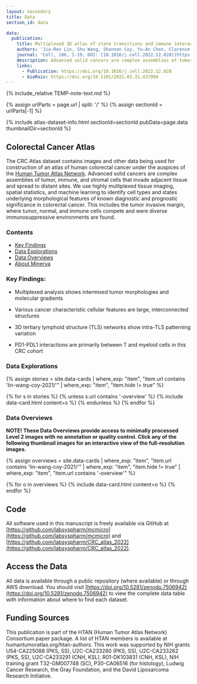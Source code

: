 ```yaml
---
layout: secondary
title: Data
section_id: data

data:
  publication:
    title: Multiplexed 3D atlas of state transitions and immune interaction in colorectal cancer
    authors: 'Jia-Ren Lin, Shu Wang, Shannon Coy, Yu-An Chen, Clarence Yapp, Madison Tyler, Maulik K. Nariya, Cody N. Heiser, Ken S. Lau, Sandro Santagata, and Peter K. Sorger'
    journal: 'Cell, 186, 1-19, DOI: [10.1016/j.cell.2022.12.028](https://doi.org/10.1016/j.cell.2022.12.028)'
    description: Advanced solid cancers are complex assemblies of tumor, immune, and stromal cells characterized by high intratumoral variation. We use highly multiplexed tissue imaging, 3D reconstruction, spatial statistics, and machine learning to identify cell types and states underlying morphological features of known diagnostic and prognostic significance in colorectal cancer. Quantitation of these features in high-plex marker space reveals recurrent transitions from one tumor morphology to the next, some of which are coincident with long-range gradients in the expression of oncogenes and epigenetic regulators. At the tumor invasive margin, where tumor, normal, and immune cells compete, T-cell suppression involves multiple cell types and 3D imaging shows that seemingly localized 2D features such as tertiary lymphoid structures are commonly interconnected and have graded molecular properties. Thus, while cancer genetics emphasizes the importance of discrete changes in tumor state, whole-specimen imaging reveals large-scale morphological and molecular gradients analogous to those in developing tissues.
    links:
      - Publication: https://doi.org/10.1016/j.cell.2022.12.028
      - bioRxiv: https://doi.org/10.1101/2021.03.31.437984
---
```


{% include_relative TEMP-note-text.md %}

{% assign urlParts = page.url | split: '/' %}
{% assign sectionId = urlParts[-1] %}

{% include atlas-dataset-info.html
    sectionId=sectionId
    pubData=page.data
    thumbnailDir=sectionId %}

## Colorectal Cancer Atlas

The CRC Atlas dataset contains images and other data being used for
construction of an atlas of human colorectal cancer under the auspices of the
[Human Tumor Atlas Network](https://humantumoratlas.org/). Advanced solid
cancers are complex assemblies of tumor, immune, and stromal cells that invade
adjacent tissue and spread to distant sites. We use highly multiplexed tissue
imaging, spatial statistics, and machine learning to identify cell types and
states underlying morphological features of known diagnostic and prognostic
significance in colorectal cancer. This includes the tumor invasive margin,
where tumor, normal, and immune cells compete and were diverse immunosuppressive environments are found.

### Contents
* [Key Findings](#key-findings)
* [Data Explorations](#data-explorations)
* [Data Overviews](#data-overviews)
* [About Minerva](#about-minerva)

### Key Findings:

- Multiplexed analysis shows intermixed tumor morphologies and molecular gradients

- Various cancer characteristic cellular features are large, interconnected structures

- 3D tertiary lymphoid structure (TLS) networks show intra-TLS patterning variation

- PD1-PDL1 interactions are primarily between T and myeloid cells in this CRC cohort

### Data Explorations

{%
    assign stories = site.data-cards
    | where_exp: "item", "item.url contains 'lin-wang-coy-2021/'"
    | where_exp: "item", "item.hide != true"
%}

<section class="data-cards">
    <div class="data-cards__inner">
        <div class="data-cards__items">
            {% for s in stories %}
            {% unless s.url contains '-overview' %}
            {% include data-card.html content=s %}
            {% endunless %}
            {% endfor %}
        </div>
    </div>
</section>

### Data Overviews

**NOTE! These Data Overviews provide access to minimally processed
Level 2 images with no annotation or quality control. Click any of the
following thumbnail images for an interactive view of the
full-resolution images.**

{%
    assign overviews = site.data-cards
    | where_exp: "item", "item.url contains 'lin-wang-coy-2021/'"
    | where_exp: "item", "item.hide != true"
    | where_exp: "item", "item.url contains '-overview'"
%}

<section class="data-cards">
    <div class="data-cards__inner">
        <div class="data-cards__items">
            {% for o in overviews %}
            {% include data-card.html content=o %}
            {% endfor %}
        </div>
    </div>
</section>

## Code  
   All software used in this manuscript is freely available via GitHub at [https://github.com/labsyspharm/mcmicro](https://github.com/labsyspharm/mcmicro) and [https://github.com/labsyspharm/CRC_atlas_2022](https://github.com/labsyspharm/CRC_atlas_2022).

## Access the Data
   All data is available through a public repository (where available) or through AWS download. You should visit [https://doi.org/10.5281/zenodo.7506942](https://doi.org/10.5281/zenodo.7506942) to view the complete data table with information about where to find each dataset.

## Funding Sources
   This publication is part of the HTAN (Human Tumor Atlas Network) Consortium paper package. A list of HTAN members is available at humantumoratlas.org/htan-authors. This work was supported by NIH grants U54-CA225088 (PKS, SS), U2C-CA233280 (PKS, SS), U2C-CA233262 (PKS, SS), U2C-CA233291 (CNH, KSL), R01-DK103831 (CNH, KSL), NIH training grant T32-GM007748 (SC), P30-CA06516 (for histology), Ludwig Cancer Research, the Gray Foundation, and the David Liposarcoma Research Initiative.  
